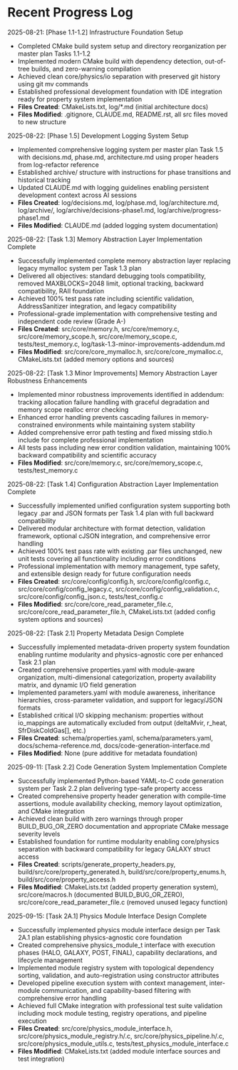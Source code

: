 <!-- Purpose: Record completed milestones -->
<!-- Update Rules: 
- Append new entries to the EOF (use `cat << EOF >> ...etc`)!
- 100-word limit per entry! 
- Include:
  • Today's date and phase identifier
  • Milestone summary
  • List of new, modified and deleted files (exclude log files)
-->

# Recent Progress Log

2025-08-21: [Phase 1.1-1.2] Infrastructure Foundation Setup
- Completed CMake build system setup and directory reorganization per master plan Tasks 1.1-1.2
- Implemented modern CMake build with dependency detection, out-of-tree builds, and zero-warning compilation
- Achieved clean core/physics/io separation with preserved git history using git mv commands
- Established professional development foundation with IDE integration ready for property system implementation
- **Files Created**: CMakeLists.txt, log/*.md (initial architecture docs)
- **Files Modified**: .gitignore, CLAUDE.md, README.rst, all src files moved to new structure

2025-08-22: [Phase 1.5] Development Logging System Setup
- Implemented comprehensive logging system per master plan Task 1.5 with decisions.md, phase.md, architecture.md using proper headers from log-refactor reference
- Established archive/ structure with instructions for phase transitions and historical tracking
- Updated CLAUDE.md with logging guidelines enabling persistent development context across AI sessions
- **Files Created**: log/decisions.md, log/phase.md, log/architecture.md, log/archive/, log/archive/decisions-phase1.md, log/archive/progress-phase1.md
- **Files Modified**: CLAUDE.md (added logging system documentation)

2025-08-22: [Task 1.3] Memory Abstraction Layer Implementation Complete
- Successfully implemented complete memory abstraction layer replacing legacy mymalloc system per Task 1.3 plan
- Delivered all objectives: standard debugging tools compatibility, removed MAXBLOCKS=2048 limit, optional tracking, backward compatibility, RAII foundation
- Achieved 100% test pass rate including scientific validation, AddressSanitizer integration, and legacy compatibility
- Professional-grade implementation with comprehensive testing and independent code review (Grade A-)
- **Files Created**: src/core/memory.h, src/core/memory.c, src/core/memory_scope.h, src/core/memory_scope.c, tests/test_memory.c, log/task-1.3-minor-improvements-addendum.md
- **Files Modified**: src/core/core_mymalloc.h, src/core/core_mymalloc.c, CMakeLists.txt (added memory options and sources)

2025-08-22: [Task 1.3 Minor Improvements] Memory Abstraction Layer Robustness Enhancements
- Implemented minor robustness improvements identified in addendum: tracking allocation failure handling with graceful degradation and memory scope realloc error checking
- Enhanced error handling prevents cascading failures in memory-constrained environments while maintaining system stability
- Added comprehensive error path testing and fixed missing stdio.h include for complete professional implementation
- All tests pass including new error condition validation, maintaining 100% backward compatibility and scientific accuracy
- **Files Modified**: src/core/memory.c, src/core/memory_scope.c, tests/test_memory.c

2025-08-22: [Task 1.4] Configuration Abstraction Layer Implementation Complete
- Successfully implemented unified configuration system supporting both legacy .par and JSON formats per Task 1.4 plan with full backward compatibility
- Delivered modular architecture with format detection, validation framework, optional cJSON integration, and comprehensive error handling
- Achieved 100% test pass rate with existing .par files unchanged, new unit tests covering all functionality including error conditions
- Professional implementation with memory management, type safety, and extensible design ready for future configuration needs
- **Files Created**: src/core/config/config.h, src/core/config/config.c, src/core/config/config_legacy.c, src/core/config/config_validation.c, src/core/config/config_json.c, tests/test_config.c
- **Files Modified**: src/core/core_read_parameter_file.c, src/core/core_read_parameter_file.h, CMakeLists.txt (added config system options and sources)

2025-08-22: [Task 2.1] Property Metadata Design Complete
- Successfully implemented metadata-driven property system foundation enabling runtime modularity and physics-agnostic core per enhanced Task 2.1 plan
- Created comprehensive properties.yaml with module-aware organization, multi-dimensional categorization, property availability matrix, and dynamic I/O field generation
- Implemented parameters.yaml with module awareness, inheritance hierarchies, cross-parameter validation, and support for legacy/JSON formats
- Established critical I/O skipping mechanism: properties without io_mappings are automatically excluded from output (deltaMvir, r_heat, SfrDiskColdGas[], etc.)
- **Files Created**: schema/properties.yaml, schema/parameters.yaml, docs/schema-reference.md, docs/code-generation-interface.md
- **Files Modified**: None (pure additive for metadata foundation)

2025-09-11: [Task 2.2] Code Generation System Implementation Complete  
- Successfully implemented Python-based YAML-to-C code generation system per Task 2.2 plan delivering type-safe property access
- Created comprehensive property header generation with compile-time assertions, module availability checking, memory layout optimization, and CMake integration
- Achieved clean build with zero warnings through proper BUILD_BUG_OR_ZERO documentation and appropriate CMake message severity levels
- Established foundation for runtime modularity enabling core/physics separation with backward compatibility for legacy GALAXY struct access
- **Files Created**: scripts/generate_property_headers.py, build/src/core/property_generated.h, build/src/core/property_enums.h, build/src/core/property_access.h
- **Files Modified**: CMakeLists.txt (added property generation system), src/core/macros.h (documented BUILD_BUG_OR_ZERO), src/core/core_read_parameter_file.c (removed unused legacy function)

2025-09-15: [Task 2A.1] Physics Module Interface Design Complete
- Successfully implemented physics module interface design per Task 2A.1 plan establishing physics-agnostic core foundation
- Created comprehensive physics_module_t interface with execution phases (HALO, GALAXY, POST, FINAL), capability declarations, and lifecycle management
- Implemented module registry system with topological dependency sorting, validation, and auto-registration using constructor attributes  
- Developed pipeline execution system with context management, inter-module communication, and capability-based filtering with comprehensive error handling
- Achieved full CMake integration with professional test suite validation including mock module testing, registry operations, and pipeline execution
- **Files Created**: src/core/physics_module_interface.h, src/core/physics_module_registry.h/.c, src/core/physics_pipeline.h/.c, src/core/physics_module_utils.c, tests/test_physics_module_interface.c
- **Files Modified**: CMakeLists.txt (added module interface sources and test integration)
